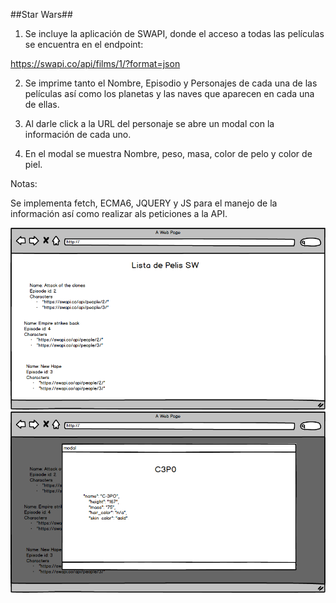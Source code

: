 ##Star Wars##

1. Se incluye la aplicación de SWAPI, donde el acceso a todas las películas se encuentra en el endpoint:

https://swapi.co/api/films/1/?format=json

2. Se imprime tanto el Nombre, Episodio y Personajes de cada una de las películas así como los planetas y las naves que aparecen en cada una de ellas.

3. Al darle click a la URL del personaje se abre un modal con la información de cada uno.

4. En el modal se muestra Nombre, peso, masa, color de pelo y color de piel.

Notas:

Se implementa fetch, ECMA6, JQUERY y JS para el manejo de la información así como realizar als peticiones a la API.

![Mockup1](./assets/images/mockup1.png)
![Mockup2](./assets/images/mockup2.png)
